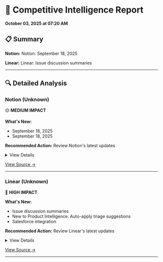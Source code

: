 # 🎯 Competitive Intelligence Report

**October 03, 2025 at 07:20 AM**

## 📋 Summary

**Notion:** Notion: September 18, 2025

**Linear:** Linear: Issue discussion summaries

---

## 🔍 Detailed Analysis

### Notion (Unknown)

🟡 **MEDIUM IMPACT**

**What's New:**
- September 18, 2025
- September 18, 2025

**Recommended Action:** Review Notion's latest updates

<details>
<summary>View Details</summary>

**September 18, 2025**
*September 18, 2025*

Notion 3.0 is here! We’ve rebuilt Notion AI from the ground up as Agents. Now, anything you can do in Notion, your Agent can do for you. It’s the most advanced knowledge work agent in the world. It’s capable of over 20 minutes of multi‑step actions with a state‑of‑the‑art memory system (using Notion...

**September 18, 2025**
*September 18, 2025*

Notion 3.0 is here! We’ve rebuilt Notion AI from the ground up as Agents. Now, anything you can do in Notion, your Agent can do for you. It’s the most advanced knowledge work agent in the world. It’s capable of over 20 minutes of multi‑step actions with a state‑of‑the‑art memory system (using Notion...

</details>

[View Source →](https://www.notion.so/releases)

---

### Linear (Unknown)

🔴 **HIGH IMPACT**

**What's New:**
- Issue discussion summaries
- New to Product Intelligence: Auto-apply triage suggestions
- Salesforce integration

**Recommended Action:** Review Linear's latest updates

<details>
<summary>View Details</summary>

**Issue discussion summaries**

Discussion summaries now appear on issues with substantial activity. Read these summaries to understand what's happened in an issue without reading every comment. Summaries capture decisions, blockers, debates and their resolutions, and key people involved. When new comments are posted, summaries au...

**New to Product Intelligence: Auto-apply triage suggestions**

Let Product Intelligence take the first pass at triage and automatically apply suggestions to issues. Set up rules to automatically accept suggestions for individual issue properties, or only for specific values. For example, you can configure triage suggestions to always apply the suggested team an...

**Salesforce integration**

Linear'sSalesforce integrationconnects customer cases and account data from your CRM with product work in Linear. Escalate customer cases to the product team by creating Linear issues or linking existing ones — directly from Salesforce. Customer-facing teams can submit feature requests, share produc...

</details>

[View Source →](https://linear.app/changelog)

---

